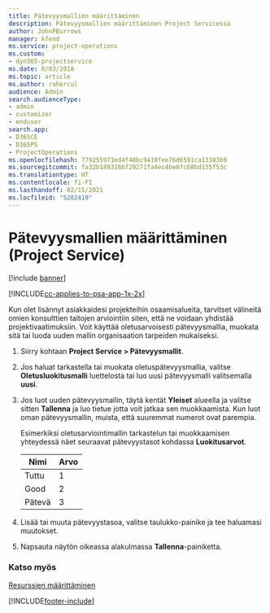 ```yaml
---
title: Pätevyysmallien määrittäminen
description: Pätevyysmallien määrittäminen Project Servicessä
author: JohnPBurrows
manager: kfend
ms.service: project-operations
ms.custom:
- dyn365-projectservice
ms.date: 8/03/2018
ms.topic: article
ms.author: ruhercul
audience: Admin
search.audienceType:
- admin
- customizer
- enduser
search.app:
- D365CE
- D365PS
- ProjectOperations
ms.openlocfilehash: 779255971ed4f48bc9410fee76d6591ca13383b9
ms.sourcegitcommit: fa32b1893286f20271fa4ec4be8fc68bd135f53c
ms.translationtype: HT
ms.contentlocale: fi-FI
ms.lasthandoff: 02/15/2021
ms.locfileid: "5282419"
---
```

# <a name="set-up-proficiency-models-project-service"></a>Pätevyysmallien määrittäminen (Project Service)

[!include [banner](../includes/psa-now-project-operations.md)]

[!INCLUDE[cc-applies-to-psa-app-1x-2x](../includes/cc-applies-to-psa-app-1x-2x.md)]

Kun olet lisännyt asiakkaidesi projekteihin osaamisalueita, tarvitset välineitä omien konsulttien taitojen arviointiin siten, että ne voidaan yhdistää projektivaatimuksiin. Voit käyttää oletusarvoisesti pätevyysmallia, muokata sitä tai luoda uuden mallin organisaation tarpeiden mukaiseksi.  
  
1.  Siirry kohtaan **Project Service > Pätevyysmallit**.  
  
2.  Jos haluat tarkastella tai muokata oletuspätevyysmallia, valitse **Oletusluokitusmalli** luettelosta tai luo uusi pätevyysmalli valitsemalla **uusi**.  
  
3.  Jos luot uuden pätevyysmallin, täytä kentät **Yleiset** alueella ja valitse sitten **Tallenna** ja luo tietue jotta voit jatkaa sen muokkaamista. Kun luot oman pätevyysmallin, muista, että suuremmat numerot ovat parempia.  
  
     Esimerkiksi oletusarviointimallin tarkastelun tai muokkaamisen yhteydessä näet seuraavat pätevyystasot kohdassa **Luokitusarvot**.  
  
    |Nimi|Arvo|  
    |----------|-----------|  
    |Tuttu|1|  
    |Good|2|  
    |Pätevä|3|  
  
4.  Lisää tai muuta pätevyystasoa, valitse taulukko-painike ja tee haluamasi muutokset.  
  
5.  Napsauta näytön oikeassa alakulmassa **Tallenna**-painiketta.  
  
### <a name="see-also"></a>Katso myös  
 [Resurssien määrittäminen](../psa/set-up-resources.md)


[!INCLUDE[footer-include](../includes/footer-banner.md)]
